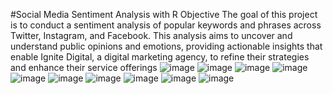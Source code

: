 #Social Media Sentiment Analysis with R 
Objective
The goal of this project is to conduct a sentiment analysis of popular keywords and phrases across Twitter, Instagram, and Facebook. This analysis aims to uncover and understand public opinions and emotions, providing actionable insights that enable Ignite Digital, a digital marketing agency, to refine their strategies and enhance their service offerings
![image](https://github.com/user-attachments/assets/ecdd4abc-8980-4455-8eaf-dcbe90487e35)
![image](https://github.com/user-attachments/assets/7cbb662b-8b4a-4a0f-9167-623ff590d129)
![image](https://github.com/user-attachments/assets/e01c0dd1-7dbd-4898-b338-97004004c7bf)
![image](https://github.com/user-attachments/assets/1f808190-53ed-41ab-a40c-0db7fe945012)
![image](https://github.com/user-attachments/assets/6bc5fab1-ef3b-4d4f-9ad8-afd6d7ef059c)
![image](https://github.com/user-attachments/assets/ba9dad63-0c27-49cb-8fd1-35bc70239ed6)
![image](https://github.com/user-attachments/assets/3a1b7675-66b0-4d3c-8fc5-c66ec53cbeb5)
![image](https://github.com/user-attachments/assets/35f4fc74-044c-4fb0-9613-5360b9c52a8f)
![image](https://github.com/user-attachments/assets/84835097-9835-4766-b01a-9d520dda6252)
![image](https://github.com/user-attachments/assets/f36836a4-18c3-4e2d-b672-610f3f866415)
